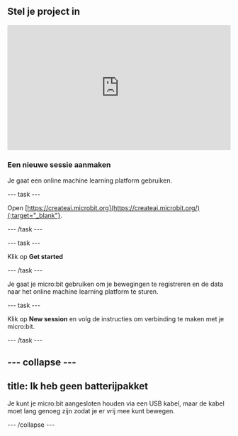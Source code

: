 ## Stel je project in

<html>
  <div style="position: relative; overflow: hidden; padding-top: 56.25%;">
    <iframe style="position: absolute; top: 0; left: 0; right: 0; width: 100%; height: 100%; border: none;" src="https://www.youtube.com/embed/FDfyI_LHVsI?rel=0&cc_load_policy=1" allowfullscreen allow="accelerometer; autoplay; clipboard-write; encrypted-media; gyroscope; picture-in-picture; web-share"></iframe>
  </div>
</html>

### Een nieuwe sessie aanmaken

Je gaat een online machine learning platform gebruiken.

\--- task ---

Open [https://createai.microbit.org](https://createai.microbit.org/){:target="_blank"}.

\--- /task ---

\--- task ---

Klik op **Get started**

\--- /task ---

Je gaat je micro:bit gebruiken om je bewegingen te registreren en de data naar het online machine learning platform te sturen.

\--- task ---

Klik op **New session** en volg de instructies om verbinding te maken met je micro:bit.

\--- /task ---

## --- collapse ---

## title: Ik heb geen batterijpakket

Je kunt je micro:bit aangesloten houden via een USB kabel, maar de kabel moet lang genoeg zijn zodat je er vrij mee kunt bewegen.

\--- /collapse ---
